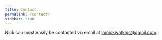 ```yaml
---
title: Contact.
permalink: /contact/
sidebar: true
---
```


Nick can most easily be contacted via email at imnickwatkins@gmail.com.

